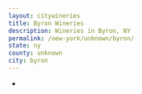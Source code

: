 ```yaml
---
layout: citywineries
title: Byron Wineries
description: Wineries in Byron, NY
permalink: /new-york/unknown/byron/
state: ny
county: unknown
city: byron
---
```

-
